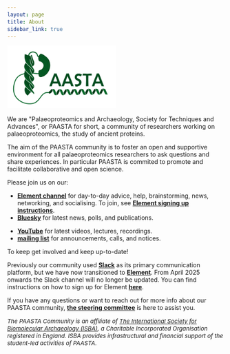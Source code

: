 ```yaml
---
layout: page
title: About
sidebar_link: true
---
```

<!-- Last edit of this page: 10-10-2023> -->

<img src="/assets/media/PAASTA-Logo-Full-Colour.png" class="center" width="50%" >

We are "Palaeoproteomics and Archaeology, Society for Techniques and Advances", or PAASTA for short, a community of researchers working on palaeoproteomics, the study of ancient proteins.

The aim of the PAASTA community is to foster an open and supportive environment for all palaeoproteomics researchers to ask questions and share experiences. In particular PAASTA is commited to promote and facilitate collaborative and open science.


<!-- Blurb from SPAAM, keep for now to copy link structure later

We aim to openly [share](https://PAASTA-community.slack.com/) knowledge and experience to find on solutions to common challenges and obstacles that the field faces.
We run various collaborative [projects](/projects) for the benefit of the whole community and to progress the field.
We have various [events and a yearly workshop](/categories/events) with cycling organisation committees to improve networking. -->

Please join us on our:

- [**Element channel**](https://matrix.to/#/#paasta:archaeo.social)
for day-to-day advice, help, brainstorming, news, networking, and socialising. To join, see [**Element signing up instructions**](https://www.isbarch.org/chat).
- [**Bluesky**](https://bsky.app/profile/paastacommunity.bsky.social) for latest news, polls, and publications.
<!-- - [**Twitter**](https://twitter.com/PAASTAcommunity) for latest news, polls, and publications. -->
- [**YouTube**](https://www.youtube.com/@PAASTAcommunity) for latest videos, lectures, recordings.
- [**mailing list**](https://forms.gle/U5CwGZDDykAnVQpTA) for announcements, calls, and notices.

<!-- Add more of these later as they become applicable, also paraphrase above text on slack and twitter. Now direct copy from SPAAM.


- [**mastodon**](htthttps://genomic.social/@PAASTA_community) for latest news, polls, and publications.
-->

To keep get involved and keep up-to-date!

Previously our community used [**Slack**](https://join.slack.com/t/paasta-group/shared_invite/zt-2lm0o0hz5-Aduv3H7bsXQAHVbX9uoNyw) as its primary communication platform, but we have now transitioned to [**Element**](https://matrix.to/#/#paasta:archaeo.social). From April 2025 onwards the Slack channel will no longer be updated. You can find instructions on how to sign up for Element [**here**](https://www.isbarch.org/chat).

If you have any questions or want to reach out for more info about our PAASTA community, [**the steering committee**](https://PAASTA-community.github.io/steering_committee/) is here to assist you.


<i style="font-size: 10pt">The PAASTA Community is an affiliate of [The International Society for Biomolecular Archaeology (ISBA)](https://isbarch.org), a Charitable Incorporated Organisation registered in England. ISBA provides infrastructural and financial support of the student-led activities of PAASTA.</i>